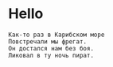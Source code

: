 # Hello

    Как-то раз в Карибском море
    Повстречали мы фрегат.
    Он достался нам без боя.
    Ликовал в ту ночь пират.
